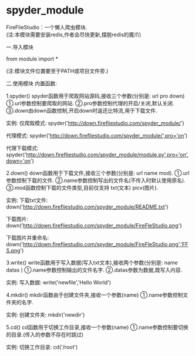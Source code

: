 # spyder_module
FireFlieStudio：一个懒人爬虫模块.  
(注:本模块需要安装redis,作者会尽快更新,摆脱redis的魔爪)


一.导入模块

from module import *

(注:模块文件位置要至于PATH或项目文件旁.)

二.使用模块
内置函数:

1.spyder() 
spyder函数用于爬取网站源码,接收三个参数(分别是: url pro down)
①.url参数控制要爬取的网站.
②.pro参数控制代理的开启/关闭,默认关闭.
③.down由down函数控制,开启down时返还比特流,用于下载文件.

实例:
仅爬取模式:
spyder('http://down.firefliestudio.com/spyder_module/') 

代理模式:
spyder('http://down.firefliestudio.com/spyder_module/',pro='on')

代理下载模式:
spyder('http://down.firefliestudio.com/spyder_module/module.py',pro='on',down='on')



2.down()
down函数用于下载文件,接收三个参数(分别是: url name mod).
①.url参数控制下载的文件.
②.name参数控制写出的文件名(不传入时默认使用原名).
③.mod函数控制下载的文件类型,目前仅支持 txt(文本) picv(图片).

实例:
下载txt文件:
down('http://down.firefliestudio.com/spyder_module/README.txt')

下载图片:
down('http://down.firefliestudio.com/spyder_module/FireFleStudio.png')

下载图片并重命名:
down('http://down.firefliestudio.com/spyder_module/FireFleStudio.png','FFS.png')



3.write()
write函数用于写入数据(写入txt文本),接收两个参数(分别是: name datas )
①.name参数控制输出的文件名字.
②.datas参数为数据,既写入内容.

实例:
写入数据:
write('newfile','Hello World')



4.mkdir()
mkdir函数由于创建文件夹,接收一个参数(name)
①.name参数控制文件夹的名字.

实例:
创建文件夹:
mkdir('newdir')



5.cd()
cd函数用于切换工作目录,接收一个参数(name)
①.name参数控制要切换的目录.(传入的参数不存在时跳过)

实例:
切换工作目录:
cd('/root')
